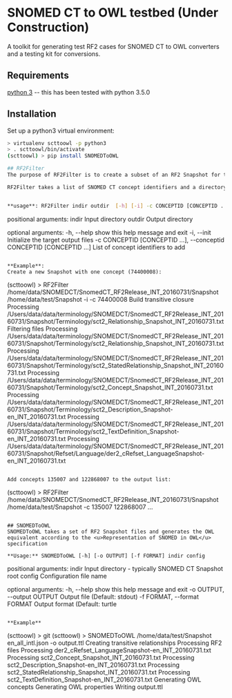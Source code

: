 # SNOMED CT to OWL testbed  (Under Construction)

A toolkit for generating test RF2  cases for SNOMED CT to OWL  converters and a testing kit for conversions.

## Requirements
[python 3](https://www.python.org/) -- this has been tested with python 3.5.0

## Installation
Set up a python3 virtual environment:

```bash
> virtualenv scttoowl -p python3
> . scttoowl/bin/activate
(scttoowl) > pip install SNOMEDToOWL

## RF2Filter
The purpose of RF2Filter is to create a subset of an RF2 Snapshot for testing purposes.

RF2Filter takes a list of SNOMED CT concept identifiers and a directory containing RF2 Snapshot files an transfers all of the rows in the RF2 files that describe or define the listed concepts into a corresponding list of RF2 files in a target directory.


**usage**: RF2Filter indir outdir  [-h] [-i] -c CONCEPTID [CONCEPTID ...] 

```
positional arguments:
  indir                Input directory
  outdir               Output directory

optional arguments:
  -h, --help            show this help message and exit
  -i, --init            Initialize the target output files
  -c CONCEPTID [CONCEPTID ...], --conceptid CONCEPTID [CONCEPTID ...]
                        List of concept identifiers to add
```

**Example**:
Create a new Snapshot with one concept (74400008):

```
(scttoowl) > RF2Filter /home/data/SNOMEDCT/SnomedCT_RF2Release_INT_20160731/Snapshot /home/data/test/Snapshot -i -c 74400008
Build transitive closure
Processing /Users/data/data/terminology/SNOMEDCT/SnomedCT_RF2Release_INT_20160731/Snapshot/Terminology/sct2_Relationship_Snapshot_INT_20160731.txt
Filtering files
Processing /Users/data/data/terminology/SNOMEDCT/SnomedCT_RF2Release_INT_20160731/Snapshot/Terminology/sct2_Relationship_Snapshot_INT_20160731.txt
Processing /Users/data/data/terminology/SNOMEDCT/SnomedCT_RF2Release_INT_20160731/Snapshot/Terminology/sct2_StatedRelationship_Snapshot_INT_20160731.txt
Processing /Users/data/data/terminology/SNOMEDCT/SnomedCT_RF2Release_INT_20160731/Snapshot/Terminology/sct2_Concept_Snapshot_INT_20160731.txt
Processing /Users/data/data/terminology/SNOMEDCT/SnomedCT_RF2Release_INT_20160731/Snapshot/Terminology/sct2_Description_Snapshot-en_INT_20160731.txt
Processing /Users/data/data/terminology/SNOMEDCT/SnomedCT_RF2Release_INT_20160731/Snapshot/Terminology/sct2_TextDefinition_Snapshot-en_INT_20160731.txt
Processing /Users/data/data/terminology/SNOMEDCT/SnomedCT_RF2Release_INT_20160731/Snapshot/Refset/Language/der2_cRefset_LanguageSnapshot-en_INT_20160731.txt
```

Add concepts 135007 and 122868007 to the output list:
```
(scttoowl) >
RF2Filter /home/data/SNOMEDCT/SnomedCT_RF2Release_INT_20160731/Snapshot /home/data/test/Snapshot -c 135007 122868007
   ...
```

## SNOMEDToOWL
SNOMEDToOWL takes a set of RF2 Snapshot files and generates the OWL equivalent according to the <u>Representation of SNOMED in OWL</u>  specification

**Usage:** SNOMEDToOWL [-h] [-o OUTPUT] [-f FORMAT] indir config

```

positional arguments:
  indir                 Input directory - typically SNOMED CT Snapshot root
  config                Configuration file name

optional arguments:
  -h, --help            show this help message and exit
  -o OUTPUT, --output OUTPUT
                        Output file (Default: stdout)
  -f FORMAT, --format FORMAT
                        Output format (Default: turtle
```

**Example**

```
(scttoowl) > git 
(scttoowl) > SNOMEDToOWL /home/data/test/Snapshot en_all_intl.json -o output.ttl
Creating transitive relationships
Processing RF2 files
Processing der2_cRefset_LanguageSnapshot-en_INT_20160731.txt
Processing sct2_Concept_Snapshot_INT_20160731.txt
Processing sct2_Description_Snapshot-en_INT_20160731.txt
Processing sct2_StatedRelationship_Snapshot_INT_20160731.txt
Processing sct2_TextDefinition_Snapshot-en_INT_20160731.txt
Generating OWL concepts
Generating OWL properties
Writing output.ttl
```


